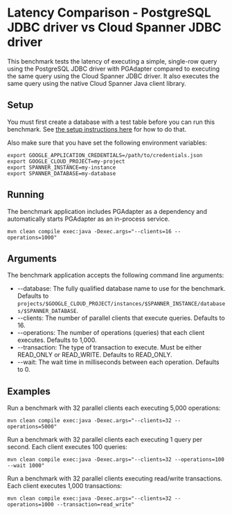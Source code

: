 # Latency Comparison - PostgreSQL JDBC driver vs Cloud Spanner JDBC driver

This benchmark tests the latency of executing a simple, single-row query using the PostgreSQL
JDBC driver with PGAdapter compared to executing the same query using the Cloud Spanner JDBC driver.
It also executes the same query using the native Cloud Spanner Java client library.

## Setup

You must first create a database with a test table before you can run this benchmark.
See [the setup instructions here](../README.md#setup-test-database) for how to do that.

Also make sure that you have set the following environment variables:

```shell
export GOOGLE_APPLICATION_CREDENTIALS=/path/to/credentials.json
export GOOGLE_CLOUD_PROJECT=my-project
export SPANNER_INSTANCE=my-instance
export SPANNER_DATABASE=my-database
```

## Running

The benchmark application includes PGAdapter as a dependency and automatically starts PGAdapter as
an in-process service.

```shell
mvn clean compile exec:java -Dexec.args="--clients=16 --operations=1000"
```

## Arguments

The benchmark application accepts the following command line arguments:
* --database: The fully qualified database name to use for the benchmark. Defaults to `projects/$GOOGLE_CLOUD_PROJECT/instances/$SPANNER_INSTANCE/databases/$SPANNER_DATABASE`.
* --clients: The number of parallel clients that execute queries. Defaults to 16.
* --operations: The number of operations (queries) that each client executes. Defaults to 1,000.
* --transaction: The type of transaction to execute. Must be either READ_ONLY or READ_WRITE. Defaults to READ_ONLY.
* --wait: The wait time in milliseconds between each operation. Defaults to 0.

## Examples

Run a benchmark with 32 parallel clients each executing 5,000 operations:

```shell
mvn clean compile exec:java -Dexec.args="--clients=32 --operations=5000"
```


Run a benchmark with 32 parallel clients each executing 1 query per second.
Each client executes 100 queries:

```shell
mvn clean compile exec:java -Dexec.args="--clients=32 --operations=100 --wait 1000"
```


Run a benchmark with 32 parallel clients executing read/write transactions.
Each client executes 1,000 transactions:

```shell
mvn clean compile exec:java -Dexec.args="--clients=32 --operations=1000 --transaction=read_write"
```
